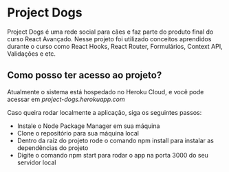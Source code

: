 # Project Dogs

Project Dogs é uma rede social para cães e faz parte do produto final do curso React Avançado. Nesse projeto foi utilizado conceitos aprendidos durante o curso como React Hooks, React Router, Formulários, Context API,  Validações e etc.

## Como posso ter acesso ao projeto?

Atualmente o sistema está hospedado no Heroku Cloud, e você pode acessar em *project-dogs.herokuapp.com*

Caso queira rodar localmente a aplicação, siga os seguintes passos:

* Instale o Node Package Manager em sua máquina
* Clone o repositório para sua máquina local
* Dentro da raíz do projeto rode o comando npm install para instalar as dependências do projeto
* Digite o comando npm start para rodar o app na porta 3000 do seu servidor local







